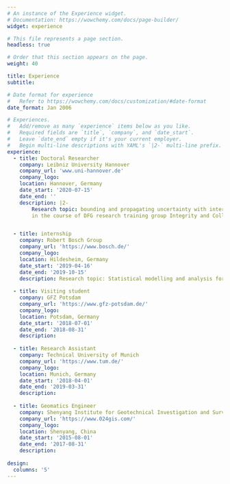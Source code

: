 ```yaml
---
# An instance of the Experience widget.
# Documentation: https://wowchemy.com/docs/page-builder/
widget: experience

# This file represents a page section.
headless: true

# Order that this section appears on the page.
weight: 40

title: Experience
subtitle:

# Date format for experience
#   Refer to https://wowchemy.com/docs/customization/#date-format
date_format: Jan 2006

# Experiences.
#   Add/remove as many `experience` items below as you like.
#   Required fields are `title`, `company`, and `date_start`.
#   Leave `date_end` empty if it's your current employer.
#   Begin multi-line descriptions with YAML's `|2-` multi-line prefix.
experience:
  - title: Doctoral Researcher
    company: Leibniz University Hannover
    company_url: 'www.uni-hannover.de'
    company_logo: 
    location: Hannover, Germany
    date_start: '2020-07-15'
    date_end: ''
    description: |2-
        Research topic: bounding and propagating uncertainty with interval mathematics 
        in the course of DFG research training group Integrity and Collaboration in Dynamic Sensor Networks (i.c.sens).


  - title: internship
    company: Robert Bosch Group
    company_url: 'https://www.bosch.de/'
    company_logo: 
    location: Hildesheim, Germany
    date_start: '2019-04-16'
    date_end: '2019-10-15'
    description: Research topic: Statistical modelling and analysis for GNSS positioning accuracy in urban area
    
  - title: Visiting student
    company: GFZ Potsdam
    company_url: 'https://www.gfz-potsdam.de/'
    company_logo: 
    location: Potsdam, Germany
    date_start: '2018-07-01'
    date_end: '2018-08-31'
    description: 
    
  - title: Research Assistant
    company: Technical University of Munich
    company_url: 'https://www.tum.de/'
    company_logo: 
    location: Munich, Germany
    date_start: '2018-04-01'
    date_end: '2019-03-31'
    description: 
   
  - title: Geomatics Engineer
    company: Shenyang Institute for Geotechnical Investigation and Surveying
    company_url: 'https://www.024gis.com/'
    company_logo: 
    location: Shenyang, China
    date_start: '2015-08-01'
    date_end: '2017-08-31'
    description: 
    
design:
  columns: '5'
---
```

